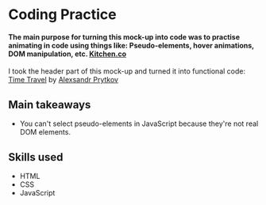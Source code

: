 # Coding Practice

#### The main purpose for turning this mock-up into code was to practise animating in code using things like: Pseudo-elements, hover animations, DOM manipulation, etc. <a href="https://github.com/RichardOgujawa/kitchen">Kitchen.co</a> 

I took the header part of this mock-up and turned it into functional code: <a href="https://www.behance.net/gallery/121586571/Travel-time">Time Travel</a> by <a href="https://www.behance.net/priale232f443">Alexsandr Prytkov</a>

## Main takeaways 
- You can't select pseudo-elements in JavaScript because they're not real DOM elements. 

## Skills used
- HTML
- CSS 
- JavaScript
